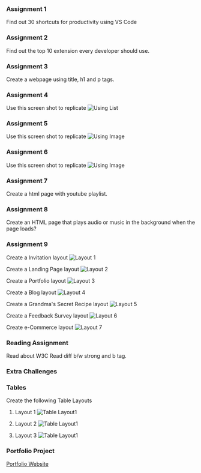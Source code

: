 ### Assignment 1

Find out 30 shortcuts for productivity using VS Code

### Assignment 2

Find out the top 10 extension every developer should use.

### Assignment 3

Create a webpage using title, h1 and p tags.

### Assignment 4

Use this screen shot to replicate
![Using List](/Assets/chapter3_list_assignment.png)

### Assignment 5

Use this screen shot to replicate
![Using Image](/Assets/chapter5_Images.png)

### Assignment 6

Use this screen shot to replicate
![Using Image](/Assets/chapter7.png)

### Assignment 7
Create a html page with youtube playlist.

### Assignment 8
Create an HTML page that plays audio or music in the background when the page loads?

### Assignment 9

Create a Invitation layout
![Layout 1](/Assets/layouts/Invitation.JPG)

Create a Landing Page layout
![Layout 2](/Assets/layouts/Landing-Page.JPG)

Create a Portfolio layout
![Layout 3](/Assets/layouts/Layout-1.JPG)

Create a Blog layout
![Layout 4](/Assets/layouts/Layout-2.JPG)

Create a Grandma's Secret Recipe layout
![Layout 5](/Assets/layouts/Layout-3.JPG)

Create a Feedback Survey layout
![Layout 6](/Assets/layouts/Layout-4.JPG)

Create e-Commerce layout
![Layout 7](/Assets/layouts/Layout-5.JPG)



### Reading Assignment

Read about W3C
Read diff b/w strong and b tag.

### Extra Challenges

### Tables
Create the following Table Layouts

1.  Layout 1
![Table Layout1](/Assets/tables_layout/Layout_1.png)

2.  Layout 2
![Table Layout1](/Assets/tables_layout/Layout_2.png)

3.  Layout 3
![Table Layout1](/Assets/tables_layout/Layout_3.png)


### Portfolio Project

[Portfolio Website](https://www.youtube.com/watch?v=ldwlOzRvYOU&ab_channel=HowtoBecomeaDeveloper)